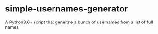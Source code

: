 # simple-usernames-generator
A Python3.6+ script that generate a bunch of usernames from a list of full names.
